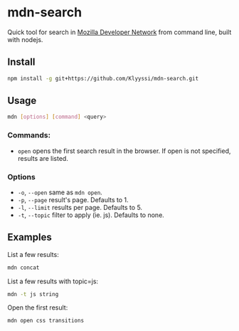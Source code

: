 mdn-search
==========

Quick tool for search in [Mozilla Developer Network](http://developer.mozilla.org/) from command line, built with nodejs.

## Install
```bash
npm install -g git+https://github.com/Klyyssi/mdn-search.git
```
## Usage
```bash
mdn [options] [command] <query>
```
### Commands:
* `open` opens the first search result in the browser. If open is not specified, results are listed.

### Options
* `-o`, `--open` same as `mdn open`.
* `-p`, `--page` result's page. Defaults to 1.
* `-l`, `--limit` results per page. Defaults to 5.
* `-t`, `--topic` filter to apply (ie. js). Defaults to none.

## Examples
List a few results:
```bash
mdn concat
```
List a few results with topic=js:
```bash
mdn -t js string
```
Open the first result:
```bash
mdn open css transitions
```
